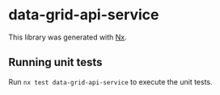 # data-grid-api-service

This library was generated with [Nx](https://nx.dev).

## Running unit tests

Run `nx test data-grid-api-service` to execute the unit tests.
